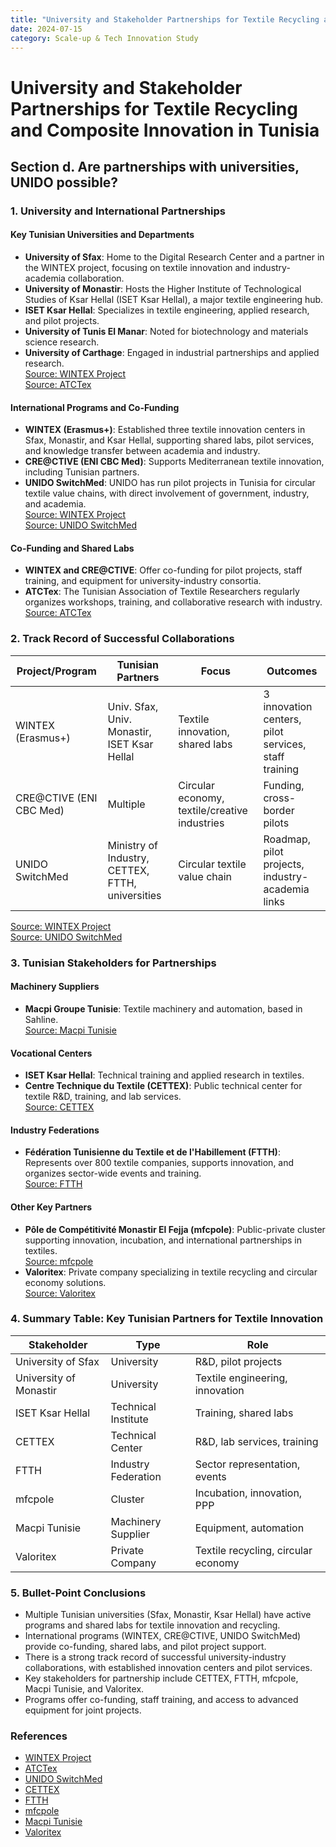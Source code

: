 ```yaml
---
title: "University and Stakeholder Partnerships for Textile Recycling and Composite Innovation in Tunisia"
date: 2024-07-15
category: Scale-up & Tech Innovation Study
---
```


# University and Stakeholder Partnerships for Textile Recycling and Composite Innovation in Tunisia

## Section d. Are partnerships with universities, UNIDO possible?

### 1. University and International Partnerships

#### Key Tunisian Universities and Departments
- **University of Sfax**: Home to the Digital Research Center and a partner in the WINTEX project, focusing on textile innovation and industry-academia collaboration.  
- **University of Monastir**: Hosts the Higher Institute of Technological Studies of Ksar Hellal (ISET Ksar Hellal), a major textile engineering hub.  
- **ISET Ksar Hellal**: Specializes in textile engineering, applied research, and pilot projects.  
- **University of Tunis El Manar**: Noted for biotechnology and materials science research.  
- **University of Carthage**: Engaged in industrial partnerships and applied research.  
[Source: WINTEX Project](https://wintexproject.eu/)  
[Source: ATCTex](https://atctex.org/)  

#### International Programs and Co-Funding
- **WINTEX (Erasmus+)**: Established three textile innovation centers in Sfax, Monastir, and Ksar Hellal, supporting shared labs, pilot services, and knowledge transfer between academia and industry.  
- **CRE@CTIVE (ENI CBC Med)**: Supports Mediterranean textile innovation, including Tunisian partners.  
- **UNIDO SwitchMed**: UNIDO has run pilot projects in Tunisia for circular textile value chains, with direct involvement of government, industry, and academia.  
[Source: WINTEX Project](https://wintexproject.eu/)  
[Source: UNIDO SwitchMed](https://switchmed.eu/news/unido-concludes-textile-value-chain-projects-in-tunisia-and-presents-a-roadmap-towards-a-circular-and-competitive-textile-industry/)  

#### Co-Funding and Shared Labs
- **WINTEX and CRE@CTIVE**: Offer co-funding for pilot projects, staff training, and equipment for university-industry consortia.  
- **ATCTex**: The Tunisian Association of Textile Researchers regularly organizes workshops, training, and collaborative research with industry.  
[Source: ATCTex](https://atctex.org/)  

### 2. Track Record of Successful Collaborations

| Project/Program | Tunisian Partners | Focus | Outcomes |
|-----------------|------------------|-------|----------|
| WINTEX (Erasmus+) | Univ. Sfax, Univ. Monastir, ISET Ksar Hellal | Textile innovation, shared labs | 3 innovation centers, pilot services, staff training |
| CRE@CTIVE (ENI CBC Med) | Multiple | Circular economy, textile/creative industries | Funding, cross-border pilots |
| UNIDO SwitchMed | Ministry of Industry, CETTEX, FTTH, universities | Circular textile value chain | Roadmap, pilot projects, industry-academia links |

[Source: WINTEX Project](https://wintexproject.eu/)  
[Source: UNIDO SwitchMed](https://switchmed.eu/news/unido-concludes-textile-value-chain-projects-in-tunisia-and-presents-a-roadmap-towards-a-circular-and-competitive-textile-industry/)  

### 3. Tunisian Stakeholders for Partnerships

#### Machinery Suppliers
- **Macpi Groupe Tunisie**: Textile machinery and automation, based in Sahline.  
[Source: Macpi Tunisie](http://www.macpi-tunisia.com)

#### Vocational Centers
- **ISET Ksar Hellal**: Technical training and applied research in textiles.  
- **Centre Technique du Textile (CETTEX)**: Public technical center for textile R&D, training, and lab services.  
[Source: CETTEX](http://www.cettex.com.tn)

#### Industry Federations
- **Fédération Tunisienne du Textile et de l'Habillement (FTTH)**: Represents over 800 textile companies, supports innovation, and organizes sector-wide events and training.  
[Source: FTTH](https://www.linkedin.com/company/f%C3%A9d%C3%A9ration-tunisienne-du-textile-et-de-l-habillement-ftth)

#### Other Key Partners
- **Pôle de Compétitivité Monastir El Fejja (mfcpole)**: Public-private cluster supporting innovation, incubation, and international partnerships in textiles.  
[Source: mfcpole](http://www.mfcpole.com.tn)
- **Valoritex**: Private company specializing in textile recycling and circular economy solutions.  
[Source: Valoritex](https://www.linkedin.com/company/valoritex-textile)

### 4. Summary Table: Key Tunisian Partners for Textile Innovation

| Stakeholder | Type | Role |
|-------------|------|------|
| University of Sfax | University | R&D, pilot projects |
| University of Monastir | University | Textile engineering, innovation |
| ISET Ksar Hellal | Technical Institute | Training, shared labs |
| CETTEX | Technical Center | R&D, lab services, training |
| FTTH | Industry Federation | Sector representation, events |
| mfcpole | Cluster | Incubation, innovation, PPP |
| Macpi Tunisie | Machinery Supplier | Equipment, automation |
| Valoritex | Private Company | Textile recycling, circular economy |

### 5. Bullet-Point Conclusions
- Multiple Tunisian universities (Sfax, Monastir, Ksar Hellal) have active programs and shared labs for textile innovation and recycling.
- International programs (WINTEX, CRE@CTIVE, UNIDO SwitchMed) provide co-funding, shared labs, and pilot project support.
- There is a strong track record of successful university-industry collaborations, with established innovation centers and pilot services.
- Key stakeholders for partnership include CETTEX, FTTH, mfcpole, Macpi Tunisie, and Valoritex.
- Programs offer co-funding, staff training, and access to advanced equipment for joint projects.

### References
- [WINTEX Project](https://wintexproject.eu/)
- [ATCTex](https://atctex.org/)
- [UNIDO SwitchMed](https://switchmed.eu/news/unido-concludes-textile-value-chain-projects-in-tunisia-and-presents-a-roadmap-towards-a-circular-and-competitive-textile-industry/)
- [CETTEX](http://www.cettex.com.tn)
- [FTTH](https://www.linkedin.com/company/f%C3%A9d%C3%A9ration-tunisienne-du-textile-et-de-l-habillement-ftth)
- [mfcpole](http://www.mfcpole.com.tn)
- [Macpi Tunisie](http://www.macpi-tunisia.com)
- [Valoritex](https://www.linkedin.com/company/valoritex-textile) 